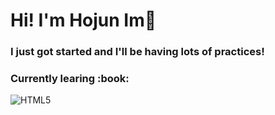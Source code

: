<h1>Hi! I'm Hojun Im👋</h1>

<h3>I just got started and I'll be having lots of practices!</h3>

<h3> Currently learing :book: </h3>

![HTML5](https://img.shields.io/badge/-HTML5-F05032?style=for-the-badge&logo=html5&logoColor=ffffff)
